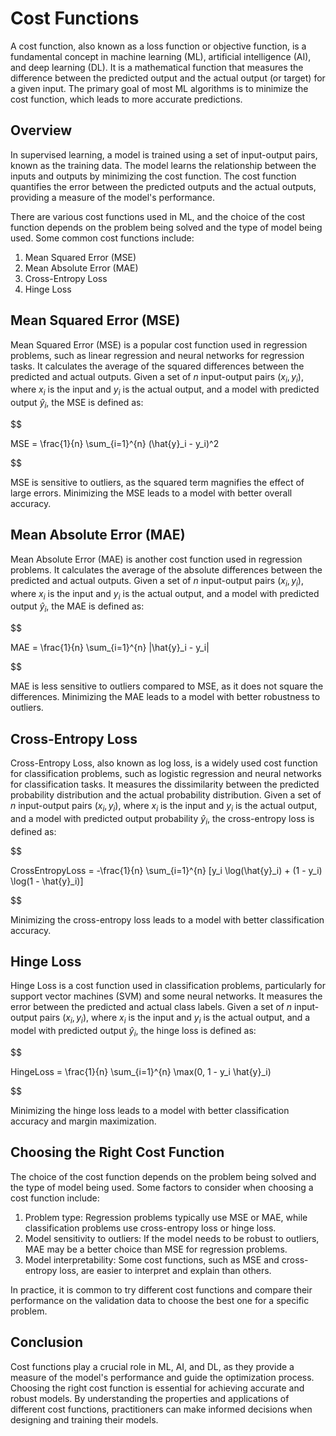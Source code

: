 # Cost Functions

A cost function, also known as a loss function or objective function, is a fundamental concept in machine learning (ML), artificial intelligence (AI), and deep learning (DL). It is a mathematical function that measures the difference between the predicted output and the actual output (or target) for a given input. The primary goal of most ML algorithms is to minimize the cost function, which leads to more accurate predictions.

## Overview

In supervised learning, a model is trained using a set of input-output pairs, known as the training data. The model learns the relationship between the inputs and outputs by minimizing the cost function. The cost function quantifies the error between the predicted outputs and the actual outputs, providing a measure of the model's performance.

There are various cost functions used in ML, and the choice of the cost function depends on the problem being solved and the type of model being used. Some common cost functions include:

1. Mean Squared Error (MSE)
2. Mean Absolute Error (MAE)
3. Cross-Entropy Loss
4. Hinge Loss

## Mean Squared Error (MSE)

Mean Squared Error (MSE) is a popular cost function used in regression problems, such as linear regression and neural networks for regression tasks. It calculates the average of the squared differences between the predicted and actual outputs. Given a set of $n$ input-output pairs $(x_i, y_i)$, where $x_i$ is the input and $y_i$ is the actual output, and a model with predicted output $\hat{y}_i$, the MSE is defined as:


$$

MSE = \frac{1}{n} \sum_{i=1}^{n} (\hat{y}_i - y_i)^2

$$


MSE is sensitive to outliers, as the squared term magnifies the effect of large errors. Minimizing the MSE leads to a model with better overall accuracy.

## Mean Absolute Error (MAE)

Mean Absolute Error (MAE) is another cost function used in regression problems. It calculates the average of the absolute differences between the predicted and actual outputs. Given a set of $n$ input-output pairs $(x_i, y_i)$, where $x_i$ is the input and $y_i$ is the actual output, and a model with predicted output $\hat{y}_i$, the MAE is defined as:


$$

MAE = \frac{1}{n} \sum_{i=1}^{n} |\hat{y}_i - y_i|

$$


MAE is less sensitive to outliers compared to MSE, as it does not square the differences. Minimizing the MAE leads to a model with better robustness to outliers.

## Cross-Entropy Loss

Cross-Entropy Loss, also known as log loss, is a widely used cost function for classification problems, such as logistic regression and neural networks for classification tasks. It measures the dissimilarity between the predicted probability distribution and the actual probability distribution. Given a set of $n$ input-output pairs $(x_i, y_i)$, where $x_i$ is the input and $y_i$ is the actual output, and a model with predicted output probability $\hat{y}_i$, the cross-entropy loss is defined as:


$$

CrossEntropyLoss = -\frac{1}{n} \sum_{i=1}^{n} [y_i \log(\hat{y}_i) + (1 - y_i) \log(1 - \hat{y}_i)]

$$


Minimizing the cross-entropy loss leads to a model with better classification accuracy.

## Hinge Loss

Hinge Loss is a cost function used in classification problems, particularly for support vector machines (SVM) and some neural networks. It measures the error between the predicted and actual class labels. Given a set of $n$ input-output pairs $(x_i, y_i)$, where $x_i$ is the input and $y_i$ is the actual output, and a model with predicted output $\hat{y}_i$, the hinge loss is defined as:


$$

HingeLoss = \frac{1}{n} \sum_{i=1}^{n} \max(0, 1 - y_i \hat{y}_i)

$$


Minimizing the hinge loss leads to a model with better classification accuracy and margin maximization.

## Choosing the Right Cost Function

The choice of the cost function depends on the problem being solved and the type of model being used. Some factors to consider when choosing a cost function include:

1. Problem type: Regression problems typically use MSE or MAE, while classification problems use cross-entropy loss or hinge loss.
2. Model sensitivity to outliers: If the model needs to be robust to outliers, MAE may be a better choice than MSE for regression problems.
3. Model interpretability: Some cost functions, such as MSE and cross-entropy loss, are easier to interpret and explain than others.

In practice, it is common to try different cost functions and compare their performance on the validation data to choose the best one for a specific problem.

## Conclusion

Cost functions play a crucial role in ML, AI, and DL, as they provide a measure of the model's performance and guide the optimization process. Choosing the right cost function is essential for achieving accurate and robust models. By understanding the properties and applications of different cost functions, practitioners can make informed decisions when designing and training their models.
